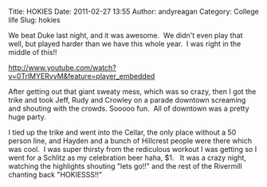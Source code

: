 Title: HOKIES
Date: 2011-02-27 13:55
Author: andyreagan
Category: College life
Slug: hokies

We beat Duke last night, and it was awesome.  We didn't even play that
well, but played harder than we have this whole year.  I was right in
the middle of this!!

<http://www.youtube.com/watch?v=0TrlMYERvyM&feature=player_embedded>

After getting out that giant sweaty mess, which was so crazy, then I got
the trike and took Jeff, Rudy and Crowley on a parade downtown screaming
and shouting with the crowds. Sooooo fun.  All of downtown was a pretty
huge party.

I tied up the trike and went into the Cellar, the only place without a
50 person line, and Hayden and a bunch of Hillcrest people were there
which was cool.  I was super thirsty from the rediculous workout I was
getting so I went for a Schlitz as my celebration beer haha, \$1.   It
was a crazy night, watching the highlights shouting "lets go!!" and the
rest of the Rivermill chanting back "HOKIESSS!!"
